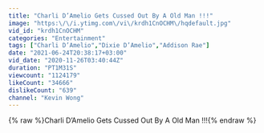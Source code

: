 ```yaml
---
title: "Charli D’Amelio Gets Cussed Out By A Old Man !!!"
image: "https:\/\/i.ytimg.com\/vi\/krdh1CnOCHM\/hqdefault.jpg"
vid_id: "krdh1CnOCHM"
categories: "Entertainment"
tags: ["Charli D’Amelio","Dixie D’Amelio","Addison Rae"]
date: "2021-06-24T20:38:17+03:00"
vid_date: "2020-11-26T03:40:44Z"
duration: "PT1M31S"
viewcount: "1124179"
likeCount: "34666"
dislikeCount: "639"
channel: "Kevin Wong"
---
```

{% raw %}Charli D’Amelio Gets Cussed Out By A Old Man !!!{% endraw %}
